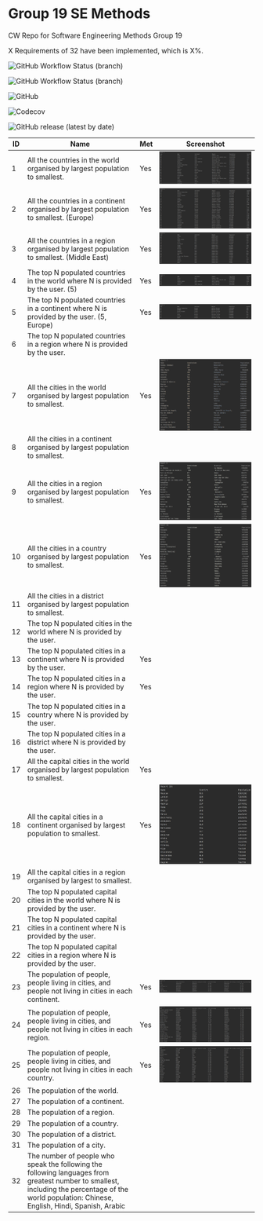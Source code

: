 # Group 19 SE Methods  
CW Repo for Software Engineering Methods Group 19

X Requirements of 32 have been implemented, which is X%.

![GitHub Workflow Status (branch)](https://img.shields.io/github/workflow/status/oldspoon/SET8103-group19/A%20workflow%20for%20the%20coursework/master?label=Master&style=for-the-badge)

![GitHub Workflow Status (branch)](https://img.shields.io/github/workflow/status/oldspoon/SET8103-group19/A%20workflow%20for%20the%20coursework/develop?label=Develop&style=for-the-badge)

![GitHub](https://img.shields.io/github/license/oldspoon/SET8103-group19?style=for-the-badge)

![Codecov](https://img.shields.io/codecov/c/github/oldspoon/SET8103-group19?style=for-the-badge)

![GitHub release (latest by date)](https://img.shields.io/github/v/release/oldspoon/set8103-group19?style=for-the-badge)


| ID  | Name | Met | Screenshot  |
|---|---|---|---|
| 1  | All the countries in the world organised by largest population to smallest.   | Yes  | ![Alt text](https://github.com/oldspoon/SET8103-group19/blob/master/screenshots/1.png) |
| 2  | All the countries in a continent organised by largest population to smallest. (Europe)  | Yes  | ![Alt text](https://github.com/oldspoon/SET8103-group19/blob/master/screenshots/2.png)  |
| 3  | All the countries in a region organised by largest population to smallest. (Middle East) | Yes  | ![Alt text](https://github.com/oldspoon/SET8103-group19/blob/master/screenshots/3.png)  |
| 4  | The top N populated countries in the world where N is provided by the user. (5)  | Yes  | ![Alt text](https://github.com/oldspoon/SET8103-group19/blob/master/screenshots/4.png)  |
| 5 | The top N populated countries in a continent where N is provided by the user. (5, Europe)  | Yes  | ![Alt text](https://github.com/oldspoon/SET8103-group19/blob/master/screenshots/5.png)  |
| 6  | The top N populated countries in a region where N is provided by the user.  |   |   |
| 7  | All the cities in the world organised by largest population to smallest.  | Yes  | ![Alt text](https://github.com/oldspoon/SET8103-group19/blob/master/screenshots/7.png)  |
| 8  | All the cities in a continent organised by largest population to smallest.  |   |   |
| 9  |  All the cities in a region organised by largest population to smallest. | Yes  | ![Alt text](https://github.com/oldspoon/SET8103-group19/blob/master/screenshots/9.png)  |
| 10  | All the cities in a country organised by largest population to smallest.  | Yes  | ![Alt text](https://github.com/oldspoon/SET8103-group19/blob/master/screenshots/10.png)  |
| 11  | All the cities in a district organised by largest population to smallest.  |   |   |
| 12  | The top N populated cities in the world where N is provided by the user.  |   |   |
| 13  | The top N populated cities in a continent where N is provided by the user.  | Yes  |   |
| 14  | The top N populated cities in a region where N is provided by the user.  | Yes  |   |
| 15 |  The top N populated cities in a country where N is provided by the user. |   |   |
| 16  | The top N populated cities in a district where N is provided by the user.  |   |   |
| 17  | All the capital cities in the world organised by largest population to smallest.  | Yes  |   |
| 18  | All the capital cities in a continent organised by largest population to smallest.  | Yes  | ![Alt text](https://github.com/oldspoon/SET8103-group19/blob/master/screenshots/18.png)  |
| 19  | All the capital cities in a region organised by largest to smallest.  |   |   |
| 20  | The top N populated capital cities in the world where N is provided by the user.  |   |   |
| 21  | The top N populated capital cities in a continent where N is provided by the user.  |   |   |
| 22  | The top N populated capital cities in a region where N is provided by the user.  |   |   |
| 23  | The population of people, people living in cities, and people not living in cities in each continent.  | Yes  | ![Alt text](https://github.com/oldspoon/SET8103-group19/blob/master/screenshots/23.png)  |
| 24  | The population of people, people living in cities, and people not living in cities in each region.  | Yes  | ![Alt text](https://github.com/oldspoon/SET8103-group19/blob/master/screenshots/24.png)  |
| 25  | The population of people, people living in cities, and people not living in cities in each country.  | Yes  | ![Alt text](https://github.com/oldspoon/SET8103-group19/blob/master/screenshots/25.png)  |
| 26  | The population of the world.  |   |   |
| 27  | The population of a continent.  |   |   |
| 28  | The population of a region.  |   |   |
| 29  | The population of a country.  |   |   |
| 30  | The population of a district.  |   |   |
| 31  | The population of a city.  |   |   |
| 32  |  The number of people who speak the following the following languages from greatest number to smallest, including the percentage of the world population: Chinese, English, Hindi, Spanish, Arabic  |   |   |
